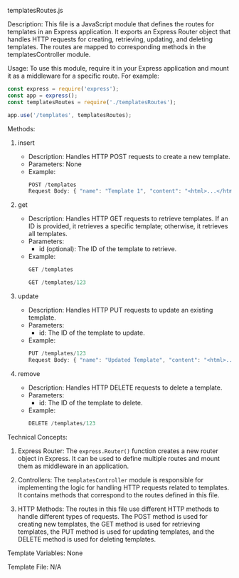 templatesRoutes.js

Description:
This file is a JavaScript module that defines the routes for templates in an Express application. It exports an Express Router object that handles HTTP requests for creating, retrieving, updating, and deleting templates. The routes are mapped to corresponding methods in the templatesController module.

Usage:
To use this module, require it in your Express application and mount it as a middleware for a specific route. For example:

```javascript
const express = require('express');
const app = express();
const templatesRoutes = require('./templatesRoutes');

app.use('/templates', templatesRoutes);
```

Methods:

1. insert
   - Description: Handles HTTP POST requests to create a new template.
   - Parameters: None
   - Example:
     ```javascript
     POST /templates
     Request Body: { "name": "Template 1", "content": "<html>...</html>" }
     ```

2. get
   - Description: Handles HTTP GET requests to retrieve templates. If an ID is provided, it retrieves a specific template; otherwise, it retrieves all templates.
   - Parameters:
     - id (optional): The ID of the template to retrieve.
   - Example:
     ```javascript
     GET /templates
     ```
     ```javascript
     GET /templates/123
     ```

3. update
   - Description: Handles HTTP PUT requests to update an existing template.
   - Parameters:
     - id: The ID of the template to update.
   - Example:
     ```javascript
     PUT /templates/123
     Request Body: { "name": "Updated Template", "content": "<html>...</html>" }
     ```

4. remove
   - Description: Handles HTTP DELETE requests to delete a template.
   - Parameters:
     - id: The ID of the template to delete.
   - Example:
     ```javascript
     DELETE /templates/123
     ```

Technical Concepts:

1. Express Router: The `express.Router()` function creates a new router object in Express. It can be used to define multiple routes and mount them as middleware in an application.

2. Controllers: The `templatesController` module is responsible for implementing the logic for handling HTTP requests related to templates. It contains methods that correspond to the routes defined in this file.

3. HTTP Methods: The routes in this file use different HTTP methods to handle different types of requests. The POST method is used for creating new templates, the GET method is used for retrieving templates, the PUT method is used for updating templates, and the DELETE method is used for deleting templates.

Template Variables:
None

Template File:
N/A